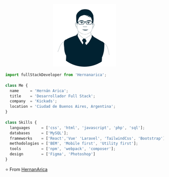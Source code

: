 <p align="center">
  <img src="https://github.com/Hernanarica/Hernanarica/blob/main/hernanarica.png" />
</p>

```js
import fullStackDeveloper from 'Hernanarica';

class Me {
  name     = 'Hernán Arica';
  title    = 'Desarrollador Full Stack';
  company  = 'Kickads';
  location = 'Ciudad de Buenos Aires, Argentina';
}

class Skills {
  languages     = ['css', 'html', 'javascript', 'php', 'sql'];
  databases     = ['MySQL'];
  frameworks    = ['React','Vue' 'Laravel', 'TailwindCss', 'Bootstrap'];
  methodologies = ['BEM', 'Mobile first', 'Utility first'];
  tools         = ['npm', 'webpack', 'composer'];
  design        = ['Figma', 'Photoshop']
}
```

⭐️ From [HernanArica](https://github.com/Hernanarica)
